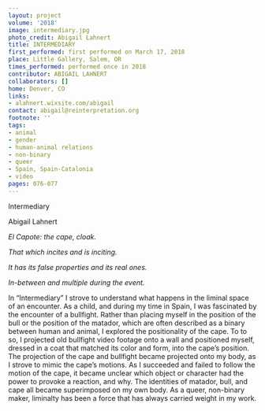 ```yaml
---
layout: project
volume: '2018'
image: intermediary.jpg
photo_credit: Abigail Lahnert
title: INTERMEDIARY
first_performed: first performed on March 17, 2018
place: Little Gallery, Salem, OR
times_performed: performed once in 2018
contributor: ABIGAIL LAHNERT
collaborators: []
home: Denver, CO
links:
- alahnert.wixsite.com/abigail
contact: abigail@reinterpretation.org
footnote: ''
tags:
- animal
- gender
- human-animal relations
- non-binary
- queer
- Spain, Spain-Catalonia
- video
pages: 076-077
---
```


Intermediary

Abigail Lahnert

_El Capote: the cape, cloak._

_That which incites and is inciting._

_It has its false properties and its real ones._

_In-between and multiple during the event._

In “Intermediary” I strove to understand what happens in the liminal space of an encounter. As a child, and during my time in Spain, I was fascinated by the encounter of a bullfight. Rather than placing myself in the position of the bull or the position of the matador, which are often described as a binary between human and animal, I explored the positionality of the cape. To to so, I projected old bullfight video footage onto a wall and positioned myself, dressed in a coat that matched its color and form, into the cape’s position. The projection of the cape and bullfight became projected onto my body, as I strove to mimic the cape’s motions. As I succeeded and failed to follow the motion of the cape, it became unclear which object or character had the power to provoke a reaction, and why. The identities of matador, bull, and cape all became superimposed on my own body. As a queer, non-binary maker, liminalty has been a force that has always carried weight in my work.
